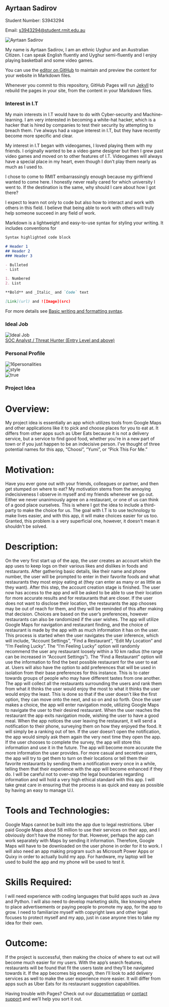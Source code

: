 ## Ayrtaan Sadirov

Student Number: S3943294 

Email: s3943294@student.rmit.edu.au 

<body>
  <div class="wrapper">
     <img class="img-face" src="IMG_2319.PNG" alt="Ayrtaan Sadirov">
  </div>
</body>
 
My name is Ayrtaan Sadirov, I am an ethnic Uyghur and an Australian Citizen. I can speak English fluently and Uyghur semi-fluently and I enjoy playing basketball and some video games. 

You can use the [editor on GitHub](https://github.com/AyrtaanSadirov/studentprofile/edit/main/README.md) to maintain and preview the content for your website in Markdown files.

Whenever you commit to this repository, GitHub Pages will run [Jekyll](https://jekyllrb.com/) to rebuild the pages in your site, from the content in your Markdown files.

### Interest in I.T
My main interests in I.T would have to do with Cyber-security and Machine-learning. I am very interested in becoming a white-hat hacker, which is a hacker that is hired by companies to test their security by attempting to breach them. I’ve always had a vague interest in I.T, but they have recently become more specific and clear. 

My interest in I.T began with videogames, I loved playing them with my friends. I originally wanted to be a video game designer but then I grew past video games and moved on to other features of I.T. Videogames will always have a special place in my heart, even though I don’t play them nearly as much as I used to. 

I chose to come to RMIT embarrassingly enough because my girlfriend wanted to come here. I honestly never really cared for which university I went to. If the destination is the same, why should I care about how I got there?

I expect to learn not only to code but also how to interact and work with others in this field. I believe that being able to work with others will truly help someone succeed in any field of work.


Markdown is a lightweight and easy-to-use syntax for styling your writing. It includes conventions for

```markdown
Syntax highlighted code block

# Header 1
## Header 2
### Header 3

- Bulleted
- List

1. Numbered
2. List

**Bold** and _Italic_ and `Code` text

[Link](url) and ![Image](src)
```

For more details see [Basic writing and formatting syntax](https://docs.github.com/en/github/writing-on-github/getting-started-with-writing-and-formatting-on-github/basic-writing-and-formatting-syntax).

### Ideal Job

<body>
  <div class="wrapper">
     <img class="img-job" src="job.PNG" alt="Ideal Job">
  </div>
</body>
<a href="https://www.seek.com.au/job/56396015?type=promoted#sol=78fbdef32240eace6df6b12a04a927c4c72d196d">SOC Analyst / Threat Hunter (Entry Level and above)</a>

### Personal Profile

<body>
  <div class="wrapper">
     <img class="img-person" src="personality.PNG" alt="16personalities">
  </div>
</body>

<body>
  <div class="wrapper">
     <img class="img-style" src="learning style.PNG" alt="style">
  </div>
</body>

<body>
  <div class="wrapper">
     <img class="img-true" src="true neutral.PNG" alt="true">
  </div>
</body>

### Project Idea 
# Overview:
My project idea is essentially an app which utilizes tools from Google Maps and other applications like it to pick and choose places for you to eat at. It differs from other apps such as Uber Eats because it is not a delivery service, but a service to find good food, whether you're in a new part of town or if you just happen to be an indecisive person. I’ve thought of three potential names for this app, “Choosi”, “Yumi”, or “Pick This For Me.”

# Motivation:
Have you ever gone out with your friends, colleagues or partner, and then get stumped on where to eat? My motivation stems from the annoying indecisiveness I observe in myself and my friends whenever we go out. Either we never unanimously agree on a restaurant, or one of us can think of a good place ourselves. This is where I got the idea to include a third-party to make the choice for us. The goal with I.T is to use technology to make lives easier, and with this app, it will make choices easier for us too. Granted, this problem is a very superficial one, however, it doesn't mean it shouldn't be solved.

# Description: 
On the very first start up of the app, the user creates an account which the app uses to keep logs on their various likes and dislikes in foods and restaurants. After gathering basic details, like their name and phone number, the user will be prompted to enter in their favorite foods and what restaurants they most enjoy eating at (they can enter as many or as little as they want). After this step, the account creation stage is finished. The user now has access to the app and will be asked to be able to use their location for more accurate results and for restaurants that are closer. If the user does not want to disclose their location, the restaurants the app chooses may be out of reach for them, and they will be reminded of this after making that decision. Choices are based on the user’s preferences, however restaurants can also be randomized if the user wishes. The app will utilize Google Maps for navigation and restaurant finding, and the choice of restaurant is made by the app with as much information it has on the user. This process is started when the user navigates the user inference, which will include, “Account Settings”, “Find a Restaurant”, “Edit My Location” and “I’m Feeling Lucky”. The “I’m Feeling Lucky” option will randomly recommend the user any restaurant loosely within a 10 km radius (the range can be increased in “Account Settings”). The “Find a Restaurant” option will use the information to find the best possible restaurant for the user to eat at. Users will also have the option to add preferences that will be used in isolation from their base preferences for this instance. This is to cater towards groups of people who may have different tastes from one another. The app will collect all the restaurants surrounding the users and rank them from what it thinks the user would enjoy the most to what it thinks the user would enjoy the least. This is done so that if the user doesn't like the first option, they can move onto the next, and so on and so forth. Once the user makes a choice, the app will enter navigation mode,  utilizing Google Maps to navigate the user to their desired restaurant. When the user reaches the restaurant the app exits navigation mode, wishing the user to have a good meal. When the app notices the user leaving the restaurant, it will send a notification to their phone, surveying them on how they enjoyed the food. It will simply be a ranking out of ten. If the user doesn’t open the notification, the app would simply ask them again the very next time they open the app. If the user chooses to complete the survey, the app will store this information and use it in the future. The app will become more accurate the more information the user provides. For more casual and secretive users, the app will try to get them to turn on their locations or tell them their favorite restaurants by sending them a notification every once in  a while, telling them that their experience with the app will become enhanced if they do. I will be careful not to over-step the legal boundaries regarding information and will hold a very high ethical standard with this app. I will take great care in ensuring that the process is as quick and easy as possible by having an easy to manage U.I.

# Tools and Technologies:
Google Maps cannot be built into the app due to legal restrictions. Uber paid Google Maps about 58 million to use their services on their app, and I obviously don’t have the money for that. However, perhaps the app can work separately with Maps by sending it information. Therefore, Google Maps will have to be downloaded on the user phone in order for it to work. I will also need an app making program such as Microsoft Power Apps or Quixy in order to actually build my app. For hardware, my laptop will be used to build the app and my phone will be used to test it.

# Skills Required:
I will need experience with coding languages that build apps such as Java and Python. I will also need to develop marketing skills, like knowing where to place advertisements or paying people to promote my app,  for the app to grow.  I need to familiarize myself with copyright laws and other legal focuses to protect myself and my app, just in case anyone tries to take my idea for their own.

# Outcome:
If the project is successful, then making the choice of where to eat out will become much easier for my users. With the app’s search features, restaurants will be found that fit the users taste and they’ll be navigated towards it. If the app becomes big enough, then I’ll look to add delivery services as well to make the user experience more easier. It will differ from apps such as Uber Eats for its restaurant suggestion capabilities.


Having trouble with Pages? Check out our [documentation](https://docs.github.com/categories/github-pages-basics/) or [contact support](https://support.github.com/contact) and we’ll help you sort it out.
